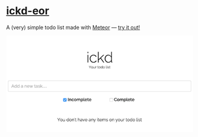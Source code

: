 # [ickd-eor](https://github.com/imjoehaines/ickd-eor)
A (very) simple todo list made with [Meteor](https://meteor.com) &mdash; [try it out!](http://ickd.meteor.com/)

![ickd interface](assets/img/ickd-eor.png)